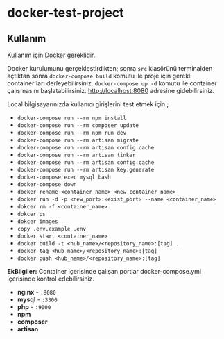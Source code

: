 # docker-test-project

## Kullanım

Kullanım için [Docker](https://docs.docker.com/docker-for-mac/install/)  gereklidir.

Docker kurulumunu gerçekleştirdikten; sonra `src` klasörünü terminalden açtıktan sonra `docker-compose build` komutu ile proje için gerekli container'ları derleyebilirsiniz. `docker-compose up -d` komutu ile container çalışmasını başlatabilirsiniz.
[http://localhost:8080](http://localhost:8080) adresine gidebilirsiniz. 

Local bilgisayarınızda kullanıcı girişlerini test etmek için ;

- `docker-compose run --rm npm install`
- `docker-compose run --rm composer update`
- `docker-compose run --rm npm run dev`
- `docker-compose run --rm artisan migrate` 
- `docker-compose run --rm artisan config:cache`
- `docker-compose run --rm artisan tinker`
- `docker-compose run --rm artisan config:cache`
- `docker-compose run --rm artisan key:generate`
- `docker-compose exec mysql bash`
- `docker-compose down`
- `docker rename <container_name> <new_container_name>`
- `docker run -d -p <new_port>:<exist_port> --name <container_name>`
- `dokcer rm -f <container_name>`
- `dokcer ps`
- `dokcer images`
- `copy .env.example .env`
- `docker start <container_name>`
- `docker build -t <hub_name>/<repository_name>:[tag] .`
- `docker tag <hub_name>/<repository_name>:[tag]`
- `docker push <hub_name>/<repository_name>:[tag]`

**EkBilgiler:** Container içerisinde çalışan portlar docker-compose.yml içerisinde kontrol edebilirsiniz.

- **nginx** - `:8080`
- **mysql** - `:3306`
- **php** - `:9000`
- **npm**
- **composer**
- **artisan**


